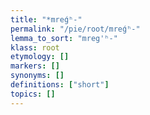 ```yaml
---
title: "*mreǵʰ-"
permalink: "/pie/root/mreǵʰ-"
lemma_to_sort: "mreg'ʰ-"
klass: root
etymology: []
markers: []
synonyms: []
definitions: ["short"]
topics: []
---
```

